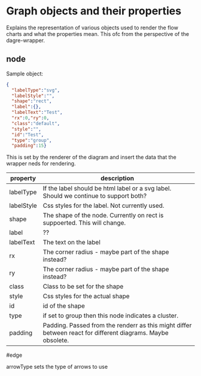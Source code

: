 # Graph objects and their properties

Explains the representation of various objects used to render the flow charts and what the properties mean. This ofc from the perspective of the dagre-wrapper.

## node

Sample object:
```json
{
  "labelType":"svg",
  "labelStyle":"",
  "shape":"rect",
  "label":{},
  "labelText":"Test",
  "rx":0,"ry":0,
  "class":"default",
  "style":"",
  "id":"Test",
  "type":"group",
  "padding":15}
```

This is set by the renderer of the diagram and insert the data that the wrapper neds for rendering.

|  property  |                                                 description                                                 |
| ---------- | ----------------------------------------------------------------------------------------------------------- |
| labelType  | If the label should be html label or a svg label. Should we continue to support both?                       |
| labelStyle | Css styles for the label. Not currently used.                                                               |
| shape      | The shape of the node. Currently on rect is suppoerted. This will change.                                   |
| label      | ??                                                                                                          |
| labelText  | The text on the label                                                                                       |
| rx         | The corner radius - maybe part of the shape instead?                                                        |
| ry         | The corner radius - maybe part of the shape instead?                                                        |
| class      | Class to be set for the shape                                                                               |
| style      | Css styles for the actual shape                                                                             |
| id         | id of the shape                                                                                             |
| type       | if set to group then this node indicates a cluster.                                                         |
| padding    | Padding. Passed from the renderr as this might differ between react for different diagrams. Maybe obsolete. |


#edge

arrowType sets the type of arrows to use
